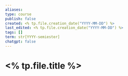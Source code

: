 ```yaml
---
aliases: 
type: course
publish: false
created: <% tp.file.creation_date("YYYY-MM-DD") %>
last_edited: <% tp.file.creation_date("YYYY-MM-DD") %>
tags: []
term: str[YYYY-semiester]
chatgpt: false
---
```

# <% tp.file.title %>